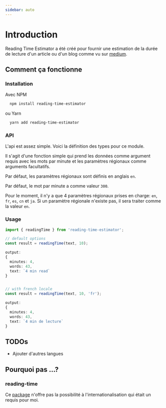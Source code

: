 ```yaml
---
sidebar: auto
---
```


# Introduction

Reading Time Estimator a été créé pour fournir une estimation de la durée de
lecture d'un article ou d'un blog comme vu sur [medium](https://medium.com/).

## Comment ça fonctionne

### Installation

Avec NPM

```bash
  npm install reading-time-estimator
```

ou Yarn

```bash
  yarn add reading-time-estimator
```

### API

L'api est assez simple. Voici la définition des types pour ce module.


Il s'agit d'une fonction simple qui prend les données comme argument requis avec les mots par minute et les paramètres régionaux comme arguments facultatifs.

Par défaut, les paramètres régionaux sont définis en anglais `en`.

Par défaut, le mot par minute a comme valeur `300`.

Pour le moment, il n'y a que 4 paramètres régionaux prises en charge: `en`,` fr`, `es`, `cn` et `ja`. Si un
paramètre régionale n'existe pas, il sera traiter comme la valeur `en`.

### Usage

```typescript
import { readingTime } from 'reading-time-estimator';

// default options
const result = readingTime(text, 10);

output:
{
  minutes: 4,
  words: 43,
  text: `4 min read`
}


// with french locale
const result = readingTime(text, 10, 'fr');

output:
{
  minutes: 4,
  words: 43,
  text: `4 min de lecture`
}
```

## TODOs

- Ajouter d'autres langues

## Pourquoi pas ...?

### reading-time

Ce [package](https://www.npmjs.com/package/reading-time) n'offre pas la
possibilité à l'internationalisation qui était un requis pour moi.
